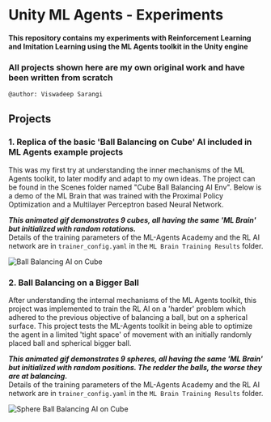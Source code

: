 # Unity ML Agents - Experiments
#### This repository contains my experiments with Reinforcement Learning and Imitation Learning using the ML Agents toolkit in the Unity engine
### All projects shown here are my own original work and have been written from scratch
`@author: Viswadeep Sarangi`

## Projects

### 1. Replica of the basic 'Ball Balancing on Cube' AI included in ML Agents example projects
This was my first try at understanding the inner mechanisms of the ML Agents toolkit, to later modify and adapt to my own ideas. The project can be found in the Scenes folder named "Cube Ball Balancing AI Env".
Below is a demo of the ML Brain that was trained with the Proximal Policy Optimization and a Multilayer Perceptron based Neural Network. 

***This animated gif demonstrates 9 cubes, all having the same 'ML Brain' but initialized with random rotations.***   
Details of the training parameters of the ML-Agents Academy and the RL AI network are in `trainer_config.yaml` in the `ML Brain Training Results` folder. 

![Ball Balancing AI on Cube](_github_readme_resources/cube_ball_balancing_ai.gif)   
   
   
      
      
### 2. Ball Balancing on a Bigger Ball
After understanding the internal mechanisms of the ML Agents toolkit, this project was implemented to train the RL AI on a 'harder' problem which adhered to the previous objective of balancing a ball, but on a spherical surface. This project tests the ML-Agents toolkit in being able to optimize the agent in a limited 'tight space' of movement with an initially randomly placed ball and spherical bigger ball. 

***This animated gif demonstrates 9 spheres, all having the same 'ML Brain' but initialized with random positions. The redder the balls, the worse they are at balancing.***   
Details of the training parameters of the ML-Agents Academy and the RL AI network are in `trainer_config.yaml` in the `ML Brain Training Results` folder.

![Sphere Ball Balancing AI on Cube](_github_readme_resources/sphere_ball_balancing_ai.gif)
